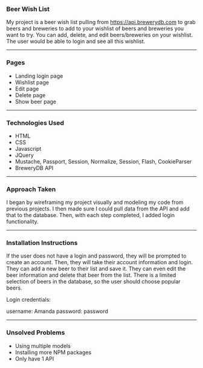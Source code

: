 

### Beer Wish List

My project is a beer wish list pulling from https://api.brewerydb.com to grab
beers and breweries to add to your wishlist of beers and breweries you want to try. You can
add, delete, and edit beers/breweries on your wishlist. The user would be able to login and see
all this wishlist. 

---
### Pages

* Landing login page
* Wishlist page
* Edit page
* Delete page
* Show beer page 

---
### Technologies Used

* HTML
* CSS
* Javascript
*  JQuery
* Mustache, Passport, Session, Normalize, Session, Flash, CookieParser
* BreweryDB API

---
### Approach Taken

I began by wireframing my project visually and modeling my code from previous projects.
I then made sure I could pull data from the API and add that to the database. Then, with 
each step completed, I added login functionality. 

---
### Installation Instructions

If the user does not have a login and password, they will be prompted to create an account. 
Then, they will take their account information and login. They can add a new beer to their list
and save it. They can even edit the beer information and delete that beer from the list. 
There is a limited selection of beers in the database, so the user should choose popular
beers. 

Login credentials:

username: Amanda
password: password

---
### Unsolved Problems

* Using multiple models
* Installing more NPM packages
* Only have 1 API





